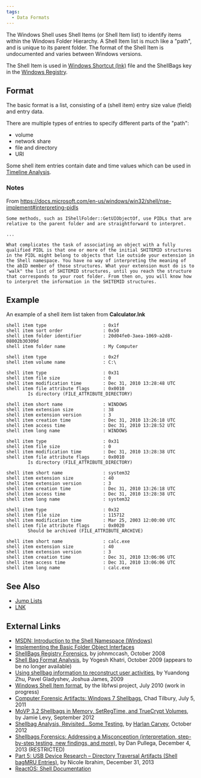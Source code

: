 ```yaml
---
tags:
  - Data Formats
---
```

The Windows Shell uses Shell Items (or Shell Item list) to identify items
within the Windows Folder Hierarchy. A Shell Item list is much like a "path",
and is unique to its parent folder. The format of the Shell Item is
undocumented and varies between Windows versions.

The Shell Item is used in [Windows Shortcut (lnk)](lnk.md) file and the
ShellBags key in the [Windows Registry](windows_registry.md).

## Format

The basic format is a list, consisting of a (shell item) entry size
value (field) and entry data.

There are multiple types of entries to specify different parts of the
"path":

- volume
- network share
- file and directory
- URI

Some shell item entries contain date and time values which can be used
in [Timeline Analysis](timeline_analysis.md).

### Notes

From
<https://docs.microsoft.com/en-us/windows/win32/shell/nse-implement#interpreting-pidls>

    Some methods, such as IShellFolder::GetUIObjectOf, use PIDLs that are relative to the parent folder and are straightforward to interpret.

    ...

    What complicates the task of associating an object with a fully qualified PIDL is that one or more of the initial SHITEMID structures in the PIDL might belong to objects that lie outside your extension in the Shell namespace. You have no way of interpreting the meaning of the abID member of those structures. What your extension must do is to "walk" the list of SHITEMID structures, until you reach the structure that corresponds to your root folder. From then on, you will know how to interpret the information in the SHITEMID structures.

## Example

An example of a shell item list taken from **Calculator.lnk**

    shell item type                     : 0x1f
    shell item sort order               : 0x50
    shell item folder identifier        : 20d04fe0-3aea-1069-a2d8-08002b30309d
    shell item folder name              : My Computer

    shell item type                     : 0x2f
    shell item volume name              : C:\

    shell item type                     : 0x31
    shell item file size                : 0
    shell item modification time        : Dec 31, 2010 13:28:48 UTC
    shell item file attribute flags     : 0x0010
            Is directory (FILE_ATTRIBUTE_DIRECTORY)

    shell item short name               : WINDOWS
    shell item extension size           : 38
    shell item extension version        : 3
    shell item creation time            : Dec 31, 2010 13:26:18 UTC
    shell item access time              : Dec 31, 2010 13:28:52 UTC
    shell item long name                : WINDOWS

    shell item type                     : 0x31
    shell item file size                : 0
    shell item modification time        : Dec 31, 2010 13:28:38 UTC
    shell item file attribute flags     : 0x0010
            Is directory (FILE_ATTRIBUTE_DIRECTORY)

    shell item short name               : system32
    shell item extension size           : 40
    shell item extension version        : 3
    shell item creation time            : Dec 31, 2010 13:26:18 UTC
    shell item access time              : Dec 31, 2010 13:28:38 UTC
    shell item long name                : system32

    shell item type                     : 0x32
    shell item file size                : 115712
    shell item modification time        : Mar 25, 2003 12:00:00 UTC
    shell item file attribute flags     : 0x0020
            Should be archived (FILE_ATTRIBUTE_ARCHIVE)

    shell item short name               : calc.exe
    shell item extension size           : 40
    shell item extension version        : 3
    shell item creation time            : Dec 31, 2010 13:06:06 UTC
    shell item access time              : Dec 31, 2010 13:06:06 UTC
    shell item long name                : calc.exe

## See Also

- [Jump Lists](jump_lists.md)
- [LNK](lnk.md)

## External Links

- [MSDN: Introduction to the Shell Namespace (Windows)](http://msdn.microsoft.com/en-us/library/windows/desktop/cc144090(v=vs.85>).aspx)
- [Implementing the Basic Folder Object Interfaces](https://msdn.microsoft.com/en-us/library/windows/desktop/cc144093(v=vs.85>).aspx)
- [ShellBags Registry Forensics](http://computer-forensics.sans.org/blog/2008/10/31/shellbags-registry-forensics/),
  by johnmccash, October 2008
- [Shell Bag Format Analysis](http://42llc.net/?p=385), by Yogesh Khatri,
  October 2009 (appears to be no longer available)
- [Using shellbag information to reconstruct user activities](http://old.dfrws.org/2009/proceedings/p69-zhu.pdf),
  by Yuandong Zhu, Pavel Gladyshev, Joshua James, 2009
- [Windows Shell Item format](https://github.com/libyal/libfwsi/blob/master/documentation/Windows%20Shell%20Item%20format.asciidoc),
  by the libfwsi project, July 2010 (work in progress)
- [Computer Forensic Artifacts: Windows 7 Shellbags](http://computer-forensics.sans.org/blog/2011/07/05/shellbags),
  Chad Tilbury, July 5, 2011
- [MoVP 3.2 Shellbags in Memory, SetRegTime, and TrueCrypt Volumes](http://volatility-labs.blogspot.ca/2012/09/movp-32-shellbags-in-memory-setregtime.html),
  by Jamie Levy, September 2012
- [Shellbag Analysis, Revisited...Some Testing](http://windowsir.blogspot.ch/2012/10/shellbag-analysis-revisitedsome-testing.html),
  by [Harlan Carvey](harlan_carvey.md), October 2012
- [Shellbags Forensics: Addressing a Misconception (interpretation, step-by-step testing, new findings, and more)](http://www.4n6k.com/2013/12/shellbags-forensics-addressing.html),
  by Dan Pullega, December 4, 2013 (RESTRICTED)
- [Part 5: USB Device Research – Directory Traversal Artifacts (Shell bagMRU Entries)](http://nicoleibrahim.com/part-5-usb-device-research-directory-traversal-artifacts-shell-bagmru-entries/),
  by Nicole Ibrahim, December 31, 2013
- [ReactOS: Shell Documentation](https://reactos.org/wiki/Shell_Documentation)
